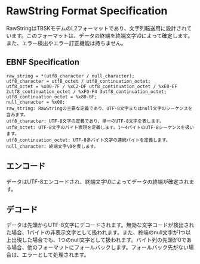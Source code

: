 # RawString Format Specification

RawStringはTBSKモデムのL2フォーマットであり、文字列転送用に設計されています。このフォーマットは、データの終端を終端文字\0によって確定します。また、エラー検出やエラー訂正機能は持ちません。

## EBNF Specification
```
raw_string = *(utf8_character / null_character);
utf8_character = utf8_octet / utf8_continuation_octet;
utf8_octet = %x00-7F / %xC2-DF utf8_continuation_octet / %xE0-EF 2utf8_continuation_octet / %xF0-F4 3utf8_continuation_octet;
utf8_continuation_octet = %x80-BF;
null_character = %x00;
raw_string: RawStringの主要な定義であり、UTF-8文字またはnull文字のシーケンスを含みます。
utf8_character: UTF-8文字の定義であり、単一のUTF-8文字を表します。
utf8_octet: UTF-8文字のバイト表現を定義します。1〜4バイトのUTF-8シーケンスを扱います。
utf8_continuation_octet: UTF-8多バイト文字の連続バイトを定義します。
null_character: 終端文字\0を表します。
```
## エンコード
データはUTF-8エンコードされ、終端文字\0によってデータの終端が確定されます。

## デコード
データは先頭からUTF-8文字にデコードされます。無効な文字コードが検出された場合、1バイトの非表示文字として扱われます。また、終端のnull文字が1つ以上出現した場合でも、1つのnull文字として扱われます。バイト列の先頭が0である場合、他のフォーマットにフォールバックします。フォールバック先がない場合は、エラーとして処理されます。
